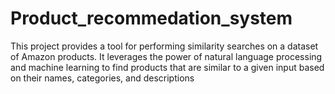 # Product_recommedation_system
This project provides a tool for performing similarity searches on a dataset of Amazon products. It leverages the power of natural language processing and machine learning to find products that are similar to a given input based on their names, categories, and descriptions
